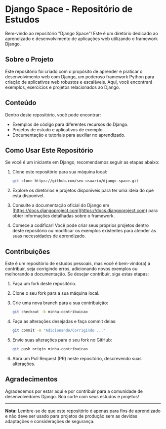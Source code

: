 # Django Space - Repositório de Estudos

Bem-vindo ao repositório "Django Space"! Este é um diretório dedicado ao aprendizado e desenvolvimento de aplicações web utilizando o framework Django.

## Sobre o Projeto

Este repositório foi criado com o propósito de aprender e praticar o desenvolvimento web com Django, um poderoso framework Python para criação de aplicativos web robustos e escaláveis. Aqui, você encontrará exemplos, exercícios e projetos relacionados ao Django.

## Conteúdo

Dentro deste repositório, você pode encontrar:

- Exemplos de código para diferentes recursos do Django.
- Projetos de estudo e aplicativos de exemplo.
- Documentação e tutoriais para auxiliar no aprendizado.

## Como Usar Este Repositório

Se você é um iniciante em Django, recomendamos seguir as etapas abaixo:

1. Clone este repositório para sua máquina local:

   ```bash
   git clone https://github.com/seu-usuario/django-space.git
   ```

2. Explore os diretórios e projetos disponíveis para ter uma ideia do que está disponível.

3. Consulte a documentação oficial do Django em [https://docs.djangoproject.com](https://docs.djangoproject.com) para obter informações detalhadas sobre o framework.

4. Comece a codificar! Você pode criar seus próprios projetos dentro deste repositório ou modificar os exemplos existentes para atender às suas necessidades de aprendizado.

## Contribuições

Este é um repositório de estudos pessoais, mas você é bem-vindo(a) a contribuir, seja corrigindo erros, adicionando novos exemplos ou melhorando a documentação. Se desejar contribuir, siga estas etapas:

1. Faça um fork deste repositório.

2. Clone o seu fork para a sua máquina local.

3. Crie uma nova branch para a sua contribuição:

   ```bash
   git checkout -b minha-contribuicao
   ```

4. Faça as alterações desejadas e faça commit delas:

   ```bash
   git commit -m "Adicionando/Corrigindo ..."
   ```

5. Envie suas alterações para o seu fork no GitHub:

   ```bash
   git push origin minha-contribuicao
   ```

6. Abra um Pull Request (PR) neste repositório, descrevendo suas alterações.

## Agradecimentos

Agradecemos por estar aqui e por contribuir para a comunidade de desenvolvedores Django. Boa sorte com seus estudos e projetos!

---

**Nota:** Lembre-se de que este repositório é apenas para fins de aprendizado e não deve ser usado para projetos de produção sem as devidas adaptações e considerações de segurança.
